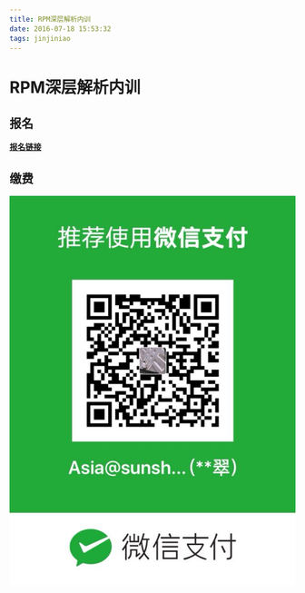 ```yaml
---
title: RPM深层解析内训
date: 2016-07-18 15:53:32
tags: jinjiniao
---
```



# RPM深层解析内训

## 报名

**[报名链接](https://www.wjx.top/m/26194518.aspx)**

## 缴费

![](/images/jinjiniao/jinjiniao_payment.jpg)

